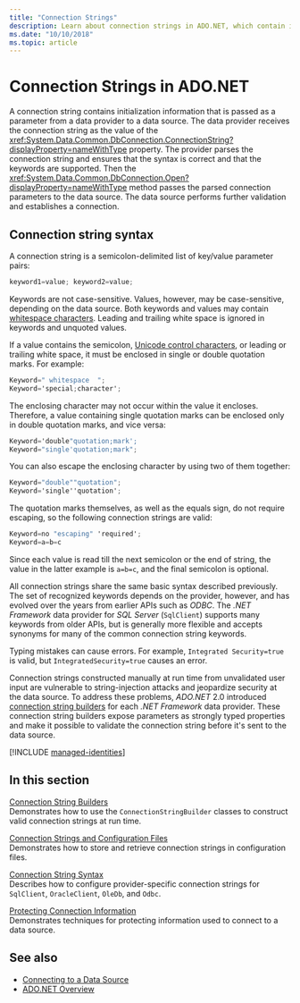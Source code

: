 ```yaml
---
title: "Connection Strings"
description: Learn about connection strings in ADO.NET, which contain initialization information passed as a parameter from a data provider to a data source.
ms.date: "10/10/2018"
ms.topic: article
---
```


# Connection Strings in ADO.NET

A connection string contains initialization information that is passed as a parameter from a data provider to a data source. The data provider receives the connection string as the value of the <xref:System.Data.Common.DbConnection.ConnectionString?displayProperty=nameWithType> property. The provider parses the connection string and ensures that the syntax is correct and that the keywords are supported. Then the <xref:System.Data.Common.DbConnection.Open?displayProperty=nameWithType> method passes the parsed connection parameters to the data source. The data source performs further validation and establishes a connection.

## Connection string syntax

A connection string is a semicolon-delimited list of key/value parameter pairs:

```csharp
keyword1=value; keyword2=value;
```

Keywords are not case-sensitive. Values, however, may be case-sensitive, depending on the data source. Both keywords and values may contain [whitespace characters](https://en.wikipedia.org/wiki/Whitespace_character#Unicode). Leading and trailing white space is ignored in keywords and unquoted values.

If a value contains the semicolon, [Unicode control characters](https://en.wikipedia.org/wiki/Unicode_control_characters), or leading or trailing white space, it must be enclosed in single or double quotation marks. For example:

```csharp
Keyword=" whitespace  ";
Keyword='special;character';
```

The enclosing character may not occur within the value it encloses. Therefore, a value containing single quotation marks can be enclosed only in double quotation marks, and vice versa:

```csharp
Keyword='double"quotation;mark';
Keyword="single'quotation;mark";
```

You can also escape the enclosing character by using two of them together:

```csharp
Keyword="double""quotation";
Keyword='single''quotation';
```

The quotation marks themselves, as well as the equals sign, do not require escaping, so the following connection strings are valid:

```csharp
Keyword=no "escaping" 'required';
Keyword=a=b=c
```

Since each value is read till the next semicolon or the end of string, the value in the latter example is `a=b=c`, and the final semicolon is optional.

All connection strings share the same basic syntax described previously. The set of recognized keywords depends on the provider, however, and has evolved over the years from earlier APIs such as *ODBC*. The *.NET Framework* data provider for *SQL Server* (`SqlClient`) supports many keywords from older APIs, but is generally more flexible and accepts synonyms for many of the common connection string keywords.

Typing mistakes can cause errors. For example, `Integrated Security=true` is valid, but `IntegratedSecurity=true` causes an error.

Connection strings constructed manually at run time from unvalidated user input are vulnerable to string-injection attacks and jeopardize security at the data source. To address these problems, *ADO.NET* 2.0 introduced [connection string builders](connection-string-builders.md) for each *.NET Framework* data provider. These connection string builders expose parameters as strongly typed properties and make it possible to validate the connection string before it's sent to the data source.

[!INCLUDE [managed-identities](../../../includes/managed-identities.md)]

## In this section

[Connection String Builders](connection-string-builders.md)\
Demonstrates how to use the `ConnectionStringBuilder` classes to construct valid connection strings at run time.

[Connection Strings and Configuration Files](connection-strings-and-configuration-files.md)\
Demonstrates how to store and retrieve connection strings in configuration files.

[Connection String Syntax](connection-string-syntax.md)\
Describes how to configure provider-specific connection strings for `SqlClient`, `OracleClient`, `OleDb`, and `Odbc`.

[Protecting Connection Information](protecting-connection-information.md)\
Demonstrates techniques for protecting information used to connect to a data source.

## See also

- [Connecting to a Data Source](/cpp/data/odbc/connecting-to-a-data-source)
- [ADO.NET Overview](ado-net-overview.md)
